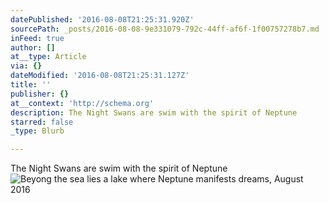 ```yaml
---
datePublished: '2016-08-08T21:25:31.920Z'
sourcePath: _posts/2016-08-08-9e331079-792c-44ff-af6f-1f00757278b7.md
inFeed: true
author: []
at__type: Article
via: {}
dateModified: '2016-08-08T21:25:31.127Z'
title: ''
publisher: {}
at__context: 'http://schema.org'
description: The Night Swans are swim with the spirit of Neptune
starred: false
_type: Blurb

---
```

The Night Swans are swim with the spirit of Neptune
![Beyong the sea lies a lake where Neptune manifests dreams, August 2016](https://s3-us-west-2.amazonaws.com/the-grid-img/p/a6bb658c33a293f1694b04398231d34cfae904ff.jpg)